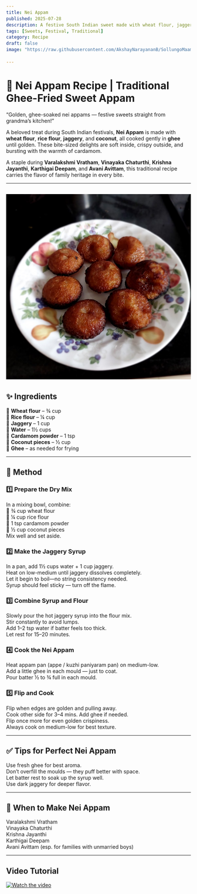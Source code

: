 ```yaml
---
title: Nei Appam  
published: 2025-07-28  
description: A festive South Indian sweet made with wheat flour, jaggery, coconut, and ghee. Soft inside, crisp outside — a timeless treat for special occasions.  
tags: [Sweets, Festival, Traditional]  
category: Recipe  
draft: false  
image: "https://raw.githubusercontent.com/AkshayNarayananB/SollungoMaami/master/images/nei appam.jpg"
  
---
```


# 🍯 Nei Appam Recipe | Traditional Ghee-Fried Sweet Appam

“Golden, ghee-soaked nei appams — festive sweets straight from grandma’s kitchen!”

A beloved treat during South Indian festivals, **Nei Appam** is made with **wheat flour**, **rice flour**, **jaggery**, and **coconut**, all cooked gently in **ghee** until golden. These bite-sized delights are soft inside, crispy outside, and bursting with the warmth of cardamom.

A staple during **Varalakshmi Vratham**, **Vinayaka Chaturthi**, **Krishna Jayanthi**, **Karthigai Deepam**, and **Avani Avittam**, this traditional recipe carries the flavor of family heritage in every bite.

---
![nei appam](https://raw.githubusercontent.com/AkshayNarayananB/SollungoMaami/master/images/nei%20appam.jpg)
---
## ✨ Ingredients

🔸 **Wheat flour** – ¾ cup  
🔸 **Rice flour** – ¼ cup  
🔸 **Jaggery** – 1 cup  
🔸 **Water** – 1½ cups  
🔸 **Cardamom powder** – 1 tsp  
🔸 **Coconut pieces** – ½ cup  
🔸 **Ghee** – as needed for frying  

---

## 🥣 Method

### 1️⃣ Prepare the Dry Mix  
 In a mixing bowl, combine:  
🔹 ¾ cup wheat flour  
🔹 ¼ cup rice flour  
🔹 1 tsp cardamom powder  
🔹 ½ cup coconut pieces  
 Mix well and set aside.

### 2️⃣ Make the Jaggery Syrup  
 In a pan, add 1½ cups water + 1 cup jaggery.  
 Heat on low-medium until jaggery dissolves completely.  
 Let it begin to boil—no string consistency needed.  
 Syrup should feel sticky — turn off the flame.

### 3️⃣ Combine Syrup and Flour  
 Slowly pour the hot jaggery syrup into the flour mix.  
 Stir constantly to avoid lumps.  
 Add 1–2 tsp water if batter feels too thick.  
 Let rest for 15–20 minutes.

### 4️⃣ Cook the Nei Appam  
 Heat appam pan (appe / kuzhi paniyaram pan) on medium-low.  
 Add a little ghee in each mould — just to coat.  
 Pour batter ½ to ¾ full in each mould.

### 5️⃣ Flip and Cook  
 Flip when edges are golden and pulling away.  
 Cook other side for 3–4 mins. Add ghee if needed.  
 Flip once more for even golden crispiness.  
 Always cook on medium-low for best texture.

---

## ✅ Tips for Perfect Nei Appam

 Use fresh ghee for best aroma.  
 Don’t overfill the moulds — they puff better with space.  
 Let batter rest to soak up the syrup well.  
 Use dark jaggery for deeper flavor.

---

## 🎉 When to Make Nei Appam

 Varalakshmi Vratham  
 Vinayaka Chaturthi  
 Krishna Jayanthi  
 Karthigai Deepam  
 Avani Avittam (esp. for families with unmarried boys)

---

## Video Tutorial

[![Watch the video](https://img.youtube.com/vi/q--UX1pj-rE/0.jpg)](https://youtu.be/q--UX1pj-rE?si=Kg1o1_MGumtWf7KQ)


